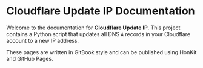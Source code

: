 # Cloudflare Update IP Documentation

Welcome to the documentation for **Cloudflare Update IP**. This project contains a Python script that updates all DNS `A` records in your Cloudflare account to a new IP address.

These pages are written in GitBook style and can be published using HonKit and GitHub Pages.
